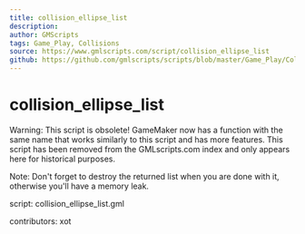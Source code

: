 ```yaml
---
title: collision_ellipse_list
description: 
author: GMScripts
tags: Game_Play, Collisions
source: https://www.gmlscripts.com/script/collision_ellipse_list
github: https://github.com/gmlscripts/scripts/blob/master/Game_Play/Collisions/collision_ellipse_list.gml
---
```


collision_ellipse_list
======================

Warning: This script is obsolete! GameMaker now has a function with the
same name that works similarly to this script and has more features.
This script has been removed from the GMLscripts.com index and only 
appears here for historical purposes.

Note: Don't forget to destroy the returned list when you are done with it,
otherwise you'll have a memory leak.

script: collision_ellipse_list.gml

contributors: xot
